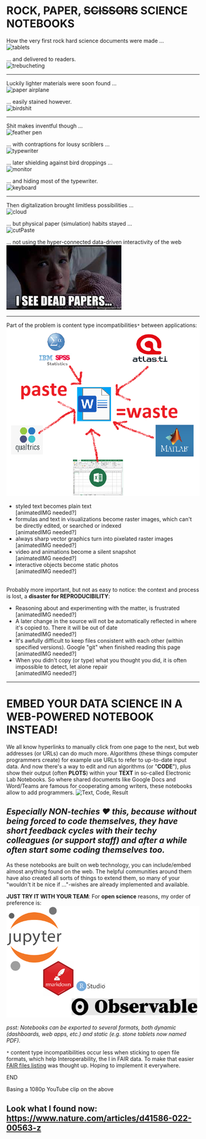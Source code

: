 # ROCK, PAPER, ~~SCISSORS~~ SCIENCE NOTEBOOKS

How the very first rock hard science documents were made ...<br>![tablets](https://s3.amazonaws.com/lowres.cartoonstock.com/technology-backup-backed_up-spare-history-caves-shr1435_low.jpg)

... and delivered to readers.<br>![trebucheting](https://www.toonpool.com/user/3107/files/send_email_380405.jpg)

---

Luckily lighter materials were soon found ...<br>![paper airplane](https://www.pngitem.com/pimgs/m/31-317183_painted-paper-plane-hand-png-download-free-clipart.png)

... easily stained however.<br>![birdshit](https://www.nicepng.com/png/detail/147-1472116_royalty-free-collection-of-high-quality-free-cliparts.png)

---

Shit makes inventful though ...<br>![feather pen](https://encrypted-tbn0.gstatic.com/images?q=tbn:ANd9GcQF8SI83PV8vXV1DoUtGe4-wt_IT3Bq7BGJ6RVZlUnh64Azp9eGOwRd7vzZUaIzrqte6Ik&usqp=CAU)

... with contraptions for lousy scriblers ...<br>![typewriter](https://cdn3.vectorstock.com/i/1000x1000/23/67/drawing-of-old-typewriter-with-a-paper-in-black-vector-20272367.jpg)

... later shielding against bird droppings ...<br>![monitor](https://thumbs.dreamstime.com/z/old-retro-crt-monitor-display-blank-white-screen-isolated-background-162226372.jpg)

... and hiding most of the typewriter.<br>![keyboard](https://content.instructables.com/ORIG/FOT/CW6G/HPFZZGBK/FOTCW6GHPFZZGBK.jpg?auto=webp)

---

Then digitalization brought limitless possibilities ...<br>![cloud](https://images.theconversation.com/files/243663/original/file-20181102-83644-b06itk.jpg?ixlib=rb-1.1.0&q=45&auto=format&w=1356&h=668&fit=crop)

... but physical paper (simulation) habits stayed ...<br>![cutPaste](https://diy.bostik.com/sites/default/files/styles/square_crop/public/2020-10/Bostik-DIY-SouthAfrica-Stationery-Cut%27nPaste-40g%2Bscissors-product-teaser-600x600.jpg?itok=fLdeEB0t)

... not using the hyper-connected data-driven interactivity of the web<br>![dead papers](deadpapers.jfif)

---

Part of the problem is content type incompatibilities``*`` between applications:<br>![CopyPasteWaste](CopyPasteWaste.png)

- styled text becomes plain text<br>[animatedIMG needed?]
- formulas and text in visualizations become raster images, which can't be directly edited, or searched or indexed<br>[animatedIMG needed?]
- always sharp vector graphics turn into pixelated raster images<br>[animatedIMG needed?]
- video and animations become a silent snapshot<br>[animatedIMG needed?]
- interactive objects become static photos<br>[animatedIMG needed?]<br><br>


Probably more important, but not as easy to notice: the context and process is lost, a **disaster for REPRODUCIBILITY**:
- Reasoning about and experimenting with the matter, is frustrated<br>[animatedIMG needed?]
- A later change in the source will not be automatically reflected in where it's copied to. There it will be out of date<br>[animatedIMG needed?]
- It's awfully difficult to keep files consistent with each other (within specified versions). Google "git" when finished reading this page<br>[animatedIMG needed?]
- When you didn't copy (or type) what you thought you did, it is often impossible to detect, let alone repair<br>[animatedIMG needed?]

---

# EMBED YOUR DATA SCIENCE IN A WEB-POWERED NOTEBOOK INSTEAD!
We all know hyperlinks to manually click from one page to the next, but web addresses (or URLs) can do much more. Algorithms (these things computer programmers create) for example use URLs to refer to up-to-date input data. And now there's a way to edit and run algorithms (or "**CODE**"), plus show their output (often **PLOTS**)  within your **TEXT** in so-called Electronic Lab Notebooks. So where shared documents like Google Docs and Word/Teams are famous for cooperating among writers, these notebooks allow to add programmers.
![Text, Code, Result](https://static.packt-cdn.com/products/9781789800265/graphics/assets/318443e2-2a55-4b0e-b59a-b89118d0b7ff.png)
## *Especially NON-techies :heart: this, because without being forced to code themselves, they have short feedback cycles with their techy colleagues (or support staff) and after a while often start some coding themselves too.*
As these notebooks are built on web technology, you can include/embed almost anything found on the web. The helpful communities around them have also created all sorts of things to extend them, so many of your "wouldn't it be nice if ..."-wishes are already implemented and available.

**JUST TRY IT WITH YOUR TEAM**: For **open science** reasons, my order of preference is:
![notebook brands](notebooks.png)

_psst: Notebooks can be exported to several formats, both dynamic (dashboards, web apps, etc.) and static (e.g. stone tablets now named PDF)._

``*`` content type incompatibilities occur less when sticking to open file formats, which help Interoperability, the I in FAIR data. To make that easier
[FAIR files listing](https://github.com/steltenpower/FAIRfilesListing) was thought up. Hoping to implement it everywhere.

END

Basing a 1080p YouTube clip on the above

Look what I found now: https://www.nature.com/articles/d41586-022-00563-z
---

